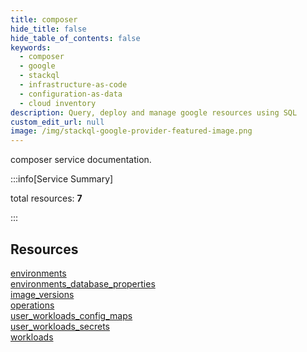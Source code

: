 ```yaml
---
title: composer
hide_title: false
hide_table_of_contents: false
keywords:
  - composer
  - google
  - stackql
  - infrastructure-as-code
  - configuration-as-data
  - cloud inventory
description: Query, deploy and manage google resources using SQL
custom_edit_url: null
image: /img/stackql-google-provider-featured-image.png
---
```


composer service documentation.

:::info[Service Summary]

total resources: __7__  

:::

## Resources
<div class="row">
<div class="providerDocColumn">
<a href="/composer/environments/">environments</a><br />
<a href="/composer/environments_database_properties/">environments_database_properties</a><br />
<a href="/composer/image_versions/">image_versions</a><br />
<a href="/composer/operations/">operations</a>
</div>
<div class="providerDocColumn">
<a href="/composer/user_workloads_config_maps/">user_workloads_config_maps</a><br />
<a href="/composer/user_workloads_secrets/">user_workloads_secrets</a><br />
<a href="/composer/workloads/">workloads</a>
</div>
</div>